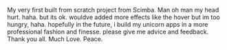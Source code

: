 My very first built from scratch project from Scimba. Man oh man my head hurt. haha. but its ok. wouldve added more effects like the hover but im too hungry, haha. hopefully in the future, i build my unicorn apps in a more professional fashion and finesse. please give me advice and feedback. Thank you all. Much Love. Peace.
